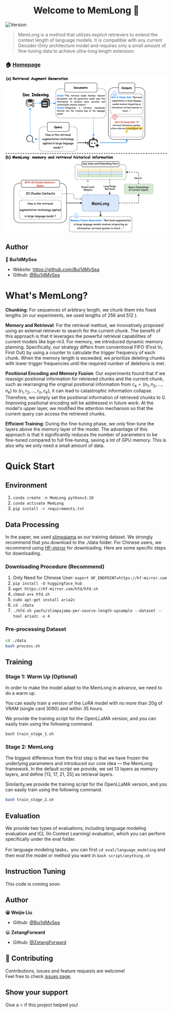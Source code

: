 <h1 align="center">Welcome to MemLong 👋</h1>
<p>
  <img alt="Version" src="https://img.shields.io/badge/version-skip-blue.svg?cacheSeconds=2592000" />
</p>

> MemLong is a method that utilizes explicit retrievers to extend the context length of language models. It is compatible with any current Decoder-Only architecture model and requires only a small amount of fine-tuning data to achieve ultra-long length extension. 

### 🏠 [Homepage](https://github.com/Bui1dMySea/MemLong)
![MemLong](./asset/illustration.png)
## Author

👤 **Bui1dMySea**

* Website: https://github.com/Bui1dMySea
* Github: [@Bui1dMySea](https://github.com/Bui1dMySea)

# What's MemLong?
**Chunking**: For sequences of arbitrary length, we chunk them into fixed lengths (in our experiments, we used lengths of 256 and 512  ).  

**Memory and Retrieval**: For the retrieval method, we innovatively proposed using an external retriever to search for the current chunk. The benefit of this approach is that it leverages the powerful retrieval capabilities of current models like bge-m3. For memory, we introduced dynamic memory planning. Specifically, our strategy differs from conventional FIFO (First In, First Out) by using a counter to calculate the trigger frequency of each chunk. When the memory length is exceeded, we prioritize deleting chunks with lower trigger frequencies until the required number of deletions is met.       

**Positional Encoding and Memory Fusion**: Our experiments found that if we reassign positional information for retrieved chunks and the current chunk, such as rearranging the original positional information from $c_k=(n_1,n_2,...,n_k)$ to $(r_1,r_2,...,r_n,c_k)$, it can lead to catastrophic information collapse. Therefore, we simply set the positional information of retrieved chunks to 0. Improving positional encoding will be addressed in future work. At the model's upper layer, we modified the attention mechanism so that the current query can access the retrieved chunks.     

**Efficient Training**: During the fine-tuning phase, we only fine-tune the layers above the memory layer of the model. The advantage of this approach is that it significantly reduces the number of parameters to be fine-tuned compared to full fine-tuning, saving a lot of GPU memory. This is also why we only need a small amount of data. 

# Quick Start

## Environment
1. `conda create -n MemLong python=3.10`
2. `conda activate MemLong`
3. `pip install -r requirements.txt`

## Data Processing

In the paper, we used [slimpajama](https://huggingface.co/datasets/yaofu/slimpajama-per-source-length-upsample) as our training dataset. We strongly recommend that you download to the ./data folder. For Chinese users, we recommend using [HF-mirror](https://hf-mirror.com) for downloading. Here are some specific steps for downloading.

### Downloading Procedure (Recommend)

1. Only Need for Chinese User: `export HF_ENDPOINT=https://hf-mirror.com` 
2. `pip install -U huggingface_hub`
3. `wget https://hf-mirror.com/hfd/hfd.sh`
4. `chmod a+x hfd.sh`
5. `sudo apt-get install aria2c`
6. `cd ./data`
7. `./hfd.sh yaofu/slimpajama-per-source-length-upsample --dataset --tool aria2c -x 4`

### Pre-processing Dataset

```bash
cd ./data
bash process.sh
```

## Training

### Stage 1: Warm Up (Optional)

In order to make the model adapt to the MemLong in advance, we need to do a warm up. 

You can easily train a version of the LoRA model with no more than 20g of VRAM (single card 3090) and within 35 hours.

We provide the training script for the OpenLLaMA version, and you can easily train using the following command.

```
bash train_stage_1.sh
```

### Stage 2:  MemLong 

The biggest difference from the first step is that we have frozen the underlying parameters and introduced our core idea — the MemLong framework. In the default script we provide, we set 13 layers as memory layers, and define [13, 17, 21, 25] as retrieval layers.

Similarity,we provide the training script for the OpenLLaMA version, and you can easily train using the following command.

```bash
bash train_stage_2.sh
```



## Evaluation

We provide two types of evaluations, including language modeling evaluation and ICL (In Context Learning) evaluation, which you can perform specifically under the eval folder.

For language modeling tasks，you can first `cd eval/language_modeling` and then eval the model or method you want in `bash script/anything.sh` 

## Instruction Tuning
This code is coming soon.

## Author

**😀 Weijie Liu**

* Github: [@Bui1dMySea](https://github.com/Bui1dMySea)

😀 **ZetangForward**

- Github: [@ZetangForward](https://github.com/ZetangForward)

## 🤝 Contributing

Contributions, issues and feature requests are welcome!<br />Feel free to check [issues page](https://github.com/Bui1dMySea/MemLong/issues). 

## Show your support

Give a ⭐️ if this project helped you!